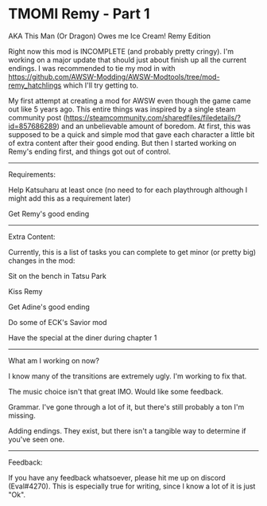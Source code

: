 # TMOMI Remy - Part 1

AKA This Man (Or Dragon) Owes me Ice Cream! Remy Edition

Right now this mod is INCOMPLETE (and probably pretty cringy). I'm working on a major update that should just about finish up all the current endings. I was recommended to tie my mod in with https://github.com/AWSW-Modding/AWSW-Modtools/tree/mod-remy_hatchlings which I'll try getting to.

My first attempt at creating a mod for AWSW even though the game came out like 5 years ago. This entire things was inspired by a single steam community post (https://steamcommunity.com/sharedfiles/filedetails/?id=857686289) and an unbelievable amount of boredom. At first, this was supposed to be a quick and simple mod that gave each character a little bit of extra content after their good ending.
 But then I started working on Remy's ending first, and things got out of control.
 
 _______________________________________________________________________________________________
 
 Requirements:
 
 Help Katsuharu at least once (no need to for each playthrough although I might add this as a requirement later)
 
 Get Remy's good ending
 
 ________________________________________________________________________________________________
 
 Extra Content:
 
 Currently, this is a list of tasks you can complete to get minor (or pretty big) changes in the mod:

Sit on the bench in Tatsu Park

Kiss Remy

Get Adine's good ending

Do some of ECK's Savior mod

Have the special at the diner during chapter 1

 ________________________________________________________________________________________________

What am I working on now?

I know many of the transitions are extremely ugly. I'm working to fix that.

The music choice isn't that great IMO. Would like some feedback.

Grammar. I've gone through a lot of it, but there's still probably a ton I'm missing.

Adding endings. They exist, but there isn't a tangible way to determine if you've seen one.

 ________________________________________________________________________________________________

 Feedback:

 If you have any feedback whatsoever, please hit me up on discord (Eval#4270). This is especially true for writing, since I know a lot of it is just "Ok".